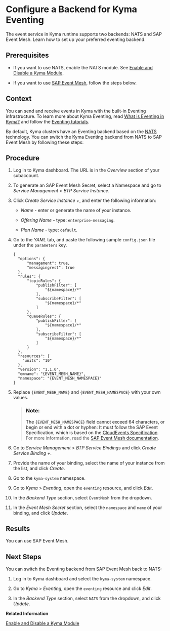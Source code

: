 <!-- loio407d1266017f4b529b61665fa7408c41 -->

# Configure a Backend for Kyma Eventing

The event service in Kyma runtime supports two backends: NATS and SAP Event Mesh. Learn how to set up your preferred eventing backend.



<a name="loio407d1266017f4b529b61665fa7408c41__prereq_uvp_3w3_dzb"/>

## Prerequisites

-   If you want to use NATS, enable the NATS module. See [Enable and Disable a Kyma Module](../50-administration-and-ops/enable-and-disable-a-kyma-module-1b548e9.md#loio1b548e9ad4744b978b8b595288b0cb5c).

-   If you want to use [SAP Event Mesh](https://help.sap.com/viewer/product/SAP_EM/Cloud/en-US), follow the steps below.




<a name="loio407d1266017f4b529b61665fa7408c41__context_fhs_qf3_3rb"/>

## Context

You can send and receive events in Kyma with the built-in Eventing infrastructure. To learn more about Kyma Eventing, read [What is Eventing in Kyma?](https://kyma-project.io/#/eventing-manager/user/README) and follow the [Eventing tutorials](https://kyma-project.io/#/eventing-manager/user/tutorials/evnt-01-prerequisites).

By default, Kyma clusters have an Eventing backend based on the [NATS](https://nats.io/) technology. You can switch the Kyma Eventing backend from NATS to SAP Event Mesh by following these steps:



<a name="loio407d1266017f4b529b61665fa7408c41__steps_afw_5f3_3rb"/>

## Procedure

1.  Log in to Kyma dashboard. The URL is in the *Overview* section of your subaccount.

2.  To generate an SAP Event Mesh Secret, select a Namespace and go to *Service Management* \> *BTP Service Instance*.

3.  Click *Create Service Instance +*, and enter the following information:

    -   *Name* - enter or generate the name of your instance.

    -   *Offering Name* - type: `enterprise-messaging`.

    -   *Plan Name* - type: `default`.


4.  Go to the *YAML* tab, and paste the following sample `config.json` file under the `parameters` key.

    ```
    {
      "options": {
          "management": true,
          "messagingrest": true
      },
      "rules": {
          "topicRules": {
              "publishFilter": [
                  "${namespace}/*"
              ],
              "subscribeFilter": [
                  "${namespace}/*"
              ]
          },
          "queueRules": {
              "publishFilter": [
                  "${namespace}/*"
              ],
              "subscribeFilter": [
                  "${namespace}/*"
              ]
          }
      },
      "resources": {
        "units": "10"
      },
      "version": "1.1.0",
      "emname": "{EVENT_MESH_NAME}",
      "namespace": "{EVENT_MESH_NAMESPACE}"
    }
    ```

5.  Replace `{EVENT_MESH_NAME}` and `{EVENT_MESH_NAMESPACE}` with your own values.

    > ### Note:  
    > The `{EVENT_MESH_NAMESPACE}` field cannot exceed 64 characters, or begin or end with a dot or hyphen: It must follow the SAP Event Specification, which is based on the [CloudEvents Specification](https://github.com/cloudevents/spec/blob/v1.0/spec.md). For more information, read the [SAP Event Mesh documentation](https://help.sap.com/viewer/bf82e6b26456494cbdd197057c09979f/Cloud/en-US/00d56d697c7549408cfacc8cb6a46b11.html).

6.  Go to *Service Management* \> *BTP Service Bindings* and click *Create Service Binding +*.

7.  Provide the name of your binding, select the name of your instance from the list, and click *Create*.

8.  Go to the `kyma-system` namespace.

9.  Go to *Kyma* \> *Eventing*, open the `eventing` resource, and click *Edit*.

10. In the *Backend Type* section, select `EventMesh` from the dropdown.

11. In the *Event Mesh Secret* section, select the `namespace` and `name` of your binding, and click *Update*.




<a name="loio407d1266017f4b529b61665fa7408c41__result_fr1_4g3_3rb"/>

## Results

You can use SAP Event Mesh.



<a name="loio407d1266017f4b529b61665fa7408c41__postreq_vqh_yw3_dzb"/>

## Next Steps

You can switch the Eventing backend from SAP Event Mesh back to NATS:

1.  Log in to Kyma dashboard and select the `kyma-system` namespace.

2.  Go to *Kyma* \> *Eventing*, open the `eventing` resource and click *Edit*.

3.  In the *Backend Type* section, select `NATS` from the dropdown, and click *Update*.


**Related Information**  


[Enable and Disable a Kyma Module](../50-administration-and-ops/enable-and-disable-a-kyma-module-1b548e9.md#loio1b548e9ad4744b978b8b595288b0cb5c "To use a Kyma module, you must enable it first. Use Kyma dashboard or Kyma CLI to do that. If you don't need the module anymore, disable it to save resources.")


